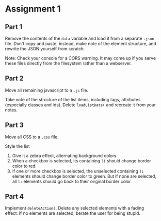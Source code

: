 # Assignment 1

## Part 1

Remove the contents of the `data` variable and load it from a separate `.json` file. Don't copy and paste; instead, make note of the element structure, and rewrite the JSON yourself from scratch.

Note: Check your console for a CORS warning. It may come up if you serve these files directly from the filesystem rather than a webserver.

## Part 2

Move all remaining javascript to a `.js` file.

Take note of the structure of the list items, including tags, attributes (especially classes and ids). Delete `loadListData(` and recreate it from your notes.

## Part 3

Move all CSS to a `.css` file.

Style the list

1. Give it a zebra effect, alternating background colors
2. When a checkbox is selected, its containing `li` should change border color to red
3. If one or more checkbox is selected, the unselected containing `li` elements should change border color to green. But if none are selected, all `li` elements should go back to their original border color.


## Part 4

Implement `deleteAction(`. Delete any selected elements with a fading effect. If no elements are selected, berate the user for being stupid.
